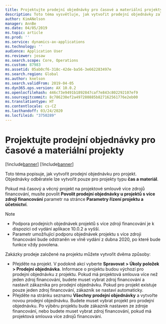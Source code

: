 ```yaml
---
title: Projektujte prodejní objednávky pro časové a materiální projekty
description: Toto téma vysvětluje, jak vytvořit prodejní objednávky založené na projektech času a materiálu.
author: KimANelson
manager: AnnBe
ms.date: 04/05/2019
ms.topic: article
ms.prod: ''
ms.service: dynamics-ax-applications
ms.technology: ''
audience: Application User
ms.reviewer: josaw
ms.search.scope: Core, Operations
ms.custom: 87983
ms.assetid: 05ab0cf6-318c-42de-ba56-3e662283497e
ms.search.region: Global
ms.author: knelson
ms.search.validFrom: 2019-04-05
ms.dyn365.ops.version: AX 10.0.2
ms.openlocfilehash: 446c73e9491b1892847caf7e843c802292107ef9
ms.sourcegitcommit: 8c786230ef2a497280885b827162561776e2eb00
ms.translationtype: HT
ms.contentlocale: cs-CZ
ms.lasthandoff: 03/24/2020
ms.locfileid: "3750289"
---
```

# <a name="project-sales-orders-for-time-and-material-projects"></a>Projektujte prodejní objednávky pro časové a materiální projekty

[!include[banner](../includes/banner.md)]
[!include[banner](../includes/preview-banner.md)]

Toto téma popisuje, jak vytvořit prodejní objednávku pro projekt. Objednávky odběratele lze vytvořit pouze pro projekty typu **čas a materiál**.

Pokud má časový a věcný projekt na projektové smlouvě více zdrojů financování, musíte povolit **Povolit prodejní objednávky u projektů s více zdroji financování** parametr na stránce **Parametry řízení projektu a účetnictví**. 

> [!NOTE]
> - Podpora prodejních objednávek projektů s více zdroji financování je k dispozici od vydání aplikace 10.0.2 a vyšší.
> - Parametr umožňující podporu objednávek projektu s více zdroji financování bude odstraněn ve vlně vydání z dubna 2020, po které bude funkce vždy povolena.

Zakázky prodeje založené na projektu můžete vytvořit dvěma způsoby:

- Přejděte na projekt. V podokně akcí vyberte **Spravovat > Úkoly položek > Prodejní objednávka**. Informace o projektu budou výchozí pro prodejní objednávku z projektu. Pokud má projektová smlouva více než jeden zdroj financování, budete muset vybrat zdroj financování a nastavit zákazníka pro prodejní objednávku. Pokud pro projekt existuje pouze jeden zdroj financování, zákazník se nastaví automaticky.
- Přejděte na stránku seznamu **Všechny prodejní objednávky** a vytvořte novou prodejní objednávku. Budete muset vybrat projekt pro prodejní objednávku. Po výběru projektu bude zákazník nastaven ze zdroje financování, nebo budete muset vybrat zdroj financování, pokud má projektová smlouva více zdrojů financování.

